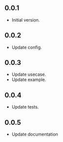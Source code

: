 ## 0.0.1

- Initial version.

## 0.0.2

- Update config.

## 0.0.3

- Update usecase.
- Update example.

## 0.0.4

- Update tests.

## 0.0.5

- Update documentation

